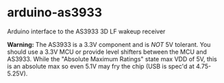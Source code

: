 # arduino-as3933
Arduino interface to the AS3933 3D LF wakeup receiver

**Warning:** The AS3933 is a 3.3V component and is *NOT* 5V tolerant. You should use a 3.3V MCU or provide level shifters between the MCU and AS3933. While the "Absolute Maximum Ratings" state max VDD of 5V, this is an absolute max so even 5.1V may fry the chip (USB is spec'd at 4.75-5.25V).
